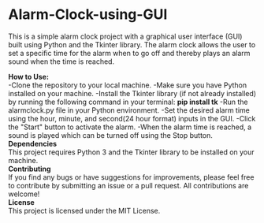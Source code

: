 # Alarm-Clock-using-GUI
This is a simple alarm clock project with a graphical user interface (GUI) built using Python and the Tkinter library. The alarm clock allows the user to set a specific time for the alarm when to go off and thereby plays an alarm sound when the time is reached.<br/>

**How to Use:**<br/>
  -Clone the repository to your local machine.
  -Make sure you have Python installed on your machine.
  -Install the Tkinter library (if not already installed) by running the following command in your terminal:
    **pip install tk**
  -Run the alarmclock.py file in your Python environment.
  -Set the desired alarm time using the hour, minute, and second(24 hour format) inputs in the GUI.
  -Click the "Start" button to activate the alarm.
  -When the alarm time is reached, a sound is played which can be turned off using the Stop button.
 <br/> 
**Dependencies**<br/>
This project requires Python 3 and the Tkinter library to be installed on your machine.
<br/>
**Contributing**<br/>
If you find any bugs or have suggestions for improvements, please feel free to contribute by submitting an issue or a pull request. All contributions are welcome!
<br/>
**License**<br/>
This project is licensed under the MIT License.
